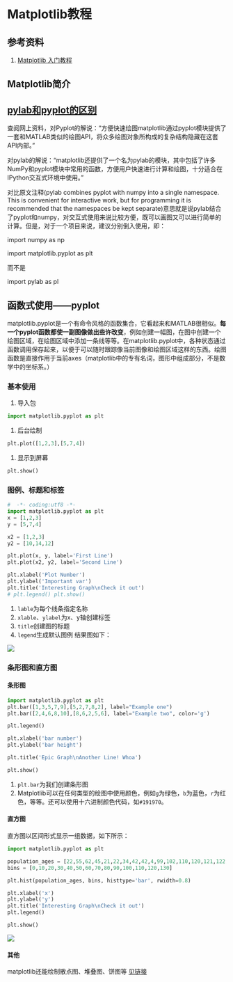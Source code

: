 # Matplotlib教程
## 参考资料
1. [Matplotlib 入门教程](https://www.gitbook.com/book/wizardforcel/matplotlib-intro-tut/details)
## Matplotlib简介
## [pylab和pyplot的区别](https://www.cnblogs.com/Shoesy/p/6673947.html)
查阅网上资料，对Pyplot的解说：“方便快速绘图matplotlib通过pyplot模块提供了一套和MATLAB类似的绘图API，将众多绘图对象所构成的复杂结构隐藏在这套API内部。”

对pylab的解说：“matplotlib还提供了一个名为pylab的模块，其中包括了许多NumPy和pyplot模块中常用的函数，方便用户快速进行计算和绘图，十分适合在IPython交互式环境中使用。”

对比原文注释(pylab combines pyplot with numpy into a single namespace. This is convenient for interactive work, but for programming it is recommended that the namespaces be kept separate)意思就是说pylab结合了pyplot和numpy，对交互式使用来说比较方便，既可以画图又可以进行简单的计算。但是，对于一个项目来说，建议分别倒入使用，即：

import numpy as np

import matplotlib.pyplot as plt

而不是

import pylab as pl

## 函数式使用——pyplot
matplotlib.pyplot是一个有命令风格的函数集合，它看起来和MATLAB很相似。**每一个pyplot函数都使一副图像做出些许改变**，例如创建一幅图，在图中创建一个绘图区域，在绘图区域中添加一条线等等。在matplotlib.pyplot中，各种状态通过函数调用保存起来，以便于可以随时跟踪像当前图像和绘图区域这样的东西。绘图函数是直接作用于当前axes（matplotlib中的专有名词，图形中组成部分，不是数学中的坐标系。）
### 基本使用
1. 导入包
```py
import matplotlib.pyplot as plt
```
1. 后台绘制
```py
plt.plot([1,2,3],[5,7,4])
```
1. 显示到屏幕
```py
plt.show()
```
### 图例、标题和标签

```py
#  -*- coding:utf8 -*-
import matplotlib.pyplot as plt
x = [1,2,3]
y = [5,7,4]

x2 = [1,2,3]
y2 = [10,14,12]

plt.plot(x, y, label='First Line')
plt.plot(x2, y2, label='Second Line')

plt.xlabel('Plot Number')
plt.ylabel('Important var')
plt.title('Interesting Graph\nCheck it out')
# plt.legend() plt.show()
```
1. `lable`为每个线条指定名称
1. `xlable`、`ylabel`为x、y轴创建标签
1. `title`创建图的标题
1. `legend`生成默认图例
结果图如下：

![](https://pythonprogramming.net/static/images/matplotlib/titles-labels-legends-matplotlib.png)

### 条形图和直方图
#### 条形图
```python
import matplotlib.pyplot as plt
plt.bar([1,3,5,7,9],[5,2,7,8,2], label="Example one")
plt.bar([2,4,6,8,10],[8,6,2,5,6], label="Example two", color='g')

plt.legend()

plt.xlabel('bar number')
plt.ylabel('bar height')

plt.title('Epic Graph\nAnother Line! Whoa')

plt.show()
```
1. `plt.bar`为我们创建条形图
1. Matplotlib可以在任何类型的绘图中使用颜色，例如`g`为绿色，`b`为蓝色，`r`为红色，等等。还可以使用十六进制颜色代码，如`#191970`。

#### 直方图
直方图以区间形式显示一组数据，如下所示：
```python
import matplotlib.pyplot as plt

population_ages = [22,55,62,45,21,22,34,42,42,4,99,102,110,120,121,122,130,111,115,112,80,75,65,54,44,43,42,48]
bins = [0,10,20,30,40,50,60,70,80,90,100,110,120,130] 

plt.hist(population_ages, bins, histtype='bar', rwidth=0.8) 

plt.xlabel('x')
plt.ylabel('y')
plt.title('Interesting Graph\nCheck it out')
plt.legend()

plt.show()
```
![](https://pythonprogramming.net/static/images/matplotlib/matplotlib-histogram-tutorial.png)

#### 其他
matplotlib还能绘制散点图、堆叠图、饼图等
[见链接](https://wizardforcel.gitbooks.io/matplotlib-intro-tut/content/matplotlib/4.html)


